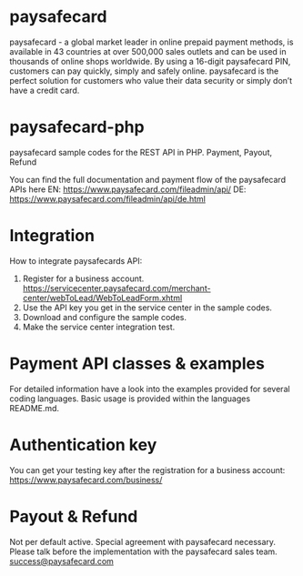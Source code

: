 # paysafecard
paysafecard - a global market leader in online prepaid payment methods, is available in 43 countries at over 500,000 sales outlets and can be used in thousands of online shops worldwide. 
By using a 16-digit paysafecard PIN, customers can pay quickly, simply and safely online. 
paysafecard is the perfect solution for customers who value their data security or simply don’t have a credit card.

# paysafecard-php
paysafecard sample codes for the REST API in PHP. Payment, Payout, Refund

You can find the full documentation and payment flow of the paysafecard APIs here
EN: https://www.paysafecard.com/fileadmin/api/
DE: https://www.paysafecard.com/fileadmin/api/de.html

# Integration
How to integrate paysafecards API:
1. Register for a business account. https://servicecenter.paysafecard.com/merchant-center/webToLead/WebToLeadForm.xhtml
2. Use the API key you get in the service center in the sample codes. 
3. Download and configure the sample codes.
4. Make the service center integration test.

# Payment API classes & examples
For detailed information have a look into the examples provided for several coding languages. 
Basic usage is provided within the languages README.md.

# Authentication key
You can get your testing key after the registration for a business account:
https://www.paysafecard.com/business/

# Payout & Refund
Not per default active. Special agreement with paysafecard necessary. 
Please talk before the implementation with the paysafecard sales team. success@paysafecard.com
 